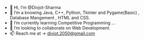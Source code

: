 - 👋 Hi, I’m @Divjot-Sharma
- 👀 I’m a knowing Java, C++, Python, Tkinter and Pygame(Basic) , Database Mangement , HTML and CSS. 
- 🌱 I’m currently learning Competitive Programming  ...
- 💞️ I’m looking to collaborate on Web Development.
- 📫 Reach me at -> divjot.2050@gmail.com


<!---
Divjot-Sharma/Divjot-Sharma is a ✨ special ✨ repository because its `README.md` (this file) appears on your GitHub profile.
You can click the Preview link to take a look at your changes.
--->
